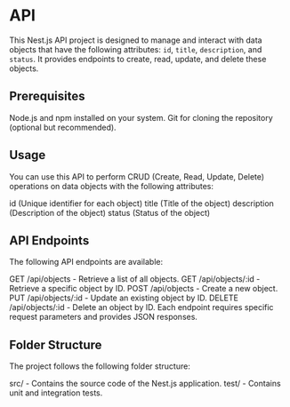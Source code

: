 
# API

This Nest.js API project is designed to manage and interact with data objects that have the following attributes: `id`, `title`, `description`, and `status`. It provides endpoints to create, read, update, and delete these objects.


## Prerequisites
 Node.js and npm installed on your system.
 Git for cloning the repository (optional but recommended).

## Usage
You can use this API to perform CRUD (Create, Read, Update, Delete) operations on data objects with the following attributes:

id (Unique identifier for each object)
title (Title of the object)
description (Description of the object)
status (Status of the object)
## API Endpoints
The following API endpoints are available:

GET /api/objects - Retrieve a list of all objects.
GET /api/objects/:id - Retrieve a specific object by ID.
POST /api/objects - Create a new object.
PUT /api/objects/:id - Update an existing object by ID.
DELETE /api/objects/:id - Delete an object by ID.
Each endpoint requires specific request parameters and provides JSON responses.
## Folder Structure
The project follows the following folder structure:

src/ - Contains the source code of the Nest.js application.
test/ - Contains unit and integration tests.
